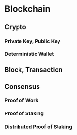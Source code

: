 # Blockchain

## Crypto

### Private Key, Public Key

### Deterministic Wallet

## Block, Transaction

## Consensus

### Proof of Work

### Proof of Staking

### Distributed Proof of Staking
